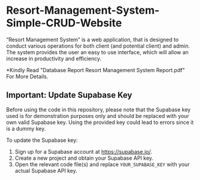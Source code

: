 # Resort-Management-System-Simple-CRUD-Website
“Resort Management System” is a web application, that is designed to conduct  various operations for both client (and potential client) and admin. The system  provides the user an easy to use interface, which will allow an increase in  productivity and efficiency.

*Kindly Read "Database Report Resort Management System Report.pdf" For More Details.

## **Important: Update Supabase Key**

Before using the code in this repository, please note that the Supabase key used is for demonstration purposes only and should be replaced with your own valid Supabase key. Using the provided key could lead to errors since it is a dummy key.

To update the Supabase key:

1. Sign up for a Supabase account at https://supabase.io/.
2. Create a new project and obtain your Supabase API key.
3. Open the relevant code file(s) and replace `YOUR_SUPABASE_KEY` with your actual Supabase API key.

